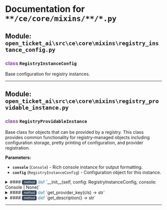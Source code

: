 # Documentation for `**/ce/core/mixins/**/*.py`

## Module: `open_ticket_ai\src\ce\core\mixins\registry_instance_config.py`


### <span style='color: #8E44AD;'>class</span> `RegistryInstanceConfig`

Base configuration for registry instances.


---

## Module: `open_ticket_ai\src\ce\core\mixins\registry_providable_instance.py`


### <span style='color: #8E44AD;'>class</span> `RegistryProvidableInstance`

Base class for objects that can be provided by a registry.
This class provides common functionality for registry-managed objects including
configuration storage, pretty printing of configuration, and provider registration.

**Parameters:**

- **`console`** (`Console`) - Rich console instance for output formatting.
- **`config`** (`RegistryInstanceConfig`) - Configuration object for this instance.


<details>
<summary>#### <span style='font-size: 0.7em; background-color: #34495E; color: white; padding: 2px 6px; border-radius: 4px; vertical-align: middle;'>method</span> <span style='color: #2980B9;'>def</span> `__init__(self, config: RegistryInstanceConfig, console: Console | None)`</summary>

Store the configuration and pretty print it.

</details>


<details>
<summary>#### <span style='font-size: 0.7em; background-color: #34495E; color: white; padding: 2px 6px; border-radius: 4px; vertical-align: middle;'>method</span> <span style='color: #2980B9;'>def</span> `get_provider_key(cls) -> str`</summary>

Return the provider key for the class.
This key is used to register and retrieve instances from the registry.

</details>


<details>
<summary>#### <span style='font-size: 0.7em; background-color: #34495E; color: white; padding: 2px 6px; border-radius: 4px; vertical-align: middle;'>method</span> <span style='color: #2980B9;'>def</span> `get_description() -> str`</summary>

Return a human readable description for the class.

</details>


---
